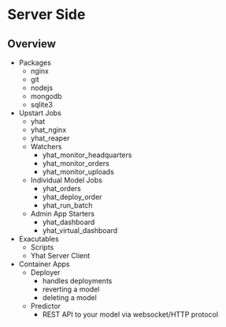 # Server Side
## Overview

- Packages
  - nginx
  - git
  - nodejs
  - mongodb
  - sqlite3
- Upstart Jobs
  - yhat
  - yhat_nginx
  - yhat_reaper
  - Watchers
    - yhat_monitor_headquarters
    - yhat_monitor_orders
    - yhat_monitor_uploads
  - Individual Model Jobs
    - yhat_orders
    - yhat_deploy_order
    - yhat_run_batch
  - Admin App Starters
    - yhat_dashboard
    - yhat_virtual_dashboard
- Exacutables
    - Scripts
    - Yhat Server Client
- Container Apps
  - Deployer
    - handles deployments
    - reverting a model
    - deleting a model
  - Predictor
    - REST API to your model via websocket/HTTP protocol